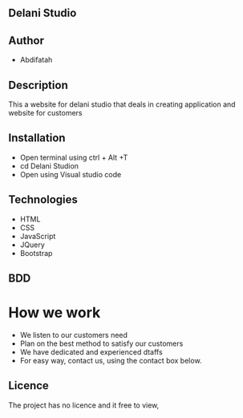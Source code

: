 ## Delani Studio

## Author

- Abdifatah

## Description

This a website for delani studio that deals in creating application and website for customers

## Installation

- Open terminal using ctrl + Alt +T
- cd Delani Studion
- Open using Visual studio code

## Technologies

- HTML
- CSS
- JavaScript
- JQuery
- Bootstrap

## BDD

# How we work

- We listen to our customers need
- Plan on the best method to satisfy our customers
- We have dedicated and experienced dtaffs
- For easy way, contact us, using the contact box below.

## Licence

The project has no licence and it free to view,

